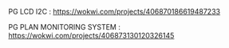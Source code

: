 PG LCD I2C : https://wokwi.com/projects/406870186619487233

PG PLAN MONITORING SYSTEM : https://wokwi.com/projects/406873130120326145
